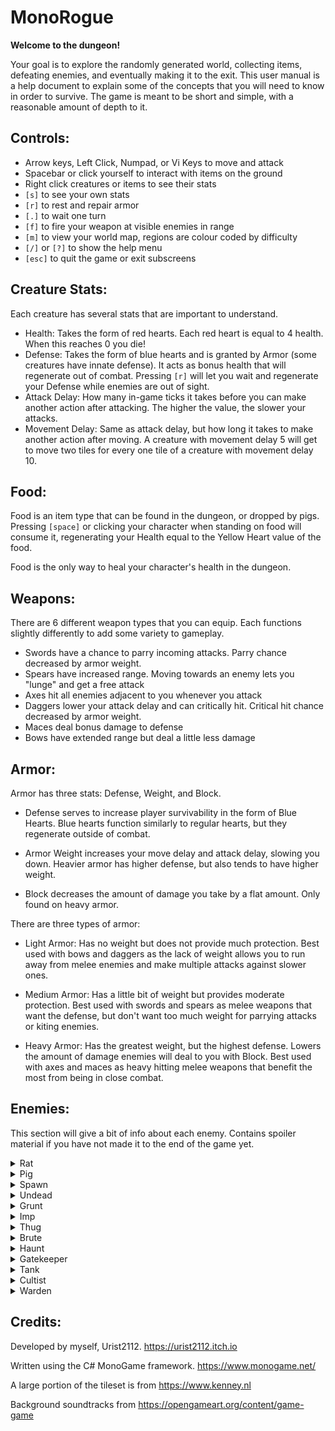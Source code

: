 # MonoRogue

**Welcome to the dungeon!**

Your goal is to explore the randomly generated world, collecting items, defeating enemies, and eventually making it to the exit. This user manual is a help document to explain some of the concepts that you will need to know in order to survive. The game is meant to be short and simple, with a reasonable amount of depth to it.

## Controls:
 - Arrow keys, Left Click, Numpad, or Vi Keys to move and attack
 - Spacebar or click yourself to interact with items on the ground
 - Right click creatures or items to see their stats
 - `[s]` to see your own stats
 - `[r]` to rest and repair armor
 - `[.]` to wait one turn
 - `[f]` to fire your weapon at visible enemies in range
 - `[m]` to view your world map, regions are colour coded by difficulty
 - `[/]` or `[?]` to show the help menu
 - `[esc]` to quit the game or exit subscreens

## Creature Stats:
Each creature has several stats that are important to understand.
* Health: Takes the form of red hearts. Each red heart is equal to 4 health. When this reaches 0 you die!
* Defense: Takes the form of blue hearts and is granted by Armor (some creatures have innate defense). It acts as bonus health that will regenerate out of combat. Pressing `[r]` will let you wait and regenerate your Defense while enemies are out of sight.
* Attack Delay: How many in-game ticks it takes before you can make another action after attacking. The higher the value, the slower your attacks.
* Movement Delay: Same as attack delay, but how long it takes to make another action after moving. A creature with movement delay 5 will get to move two tiles for every one tile of a creature with movement delay 10.

## Food:
Food is an item type that can be found in the dungeon, or dropped by pigs. Pressing `[space]` or clicking your character when standing on food will consume it, regenerating your Health equal to the Yellow Heart value of the food.

Food is the only way to heal your character's health in the dungeon.

## Weapons:
There are 6 different weapon types that you can equip. Each functions slightly differently to add some variety to gameplay.
* Swords have a chance to parry incoming attacks. Parry chance decreased by armor weight.
* Spears have increased range. Moving towards an enemy lets you "lunge" and get a free attack
* Axes hit all enemies adjacent to you whenever you attack
* Daggers lower your attack delay and can critically hit. Critical hit chance decreased by armor weight.
* Maces deal bonus damage to defense
* Bows have extended range but deal a little less damage

## Armor:
Armor has three stats: Defense, Weight, and Block. 

* Defense serves to increase player survivability in the form of Blue Hearts. Blue hearts function similarly to regular hearts, but they regenerate outside of combat. 

* Armor Weight increases your move delay and attack delay, slowing you down. Heavier armor has higher defense, but also tends to have higher weight.

* Block decreases the amount of damage you take by a flat amount. Only found on heavy armor.

There are three types of armor:
 
* Light Armor: Has no weight but does not provide much protection. Best used with bows and daggers as the lack of weight allows you to run away from melee enemies and make multiple attacks against slower ones.

* Medium Armor: Has a little bit of weight but provides moderate protection. Best used with swords and spears as melee weapons that want the defense, but don't want too much weight for parrying attacks or kiting enemies.

* Heavy Armor: Has the greatest weight, but the highest defense. Lowers the amount of damage enemies will deal to you with Block. Best used with axes and maces as heavy hitting melee weapons that benefit the most from being in close combat.

## Enemies:
This section will give a bit of info about each enemy. Contains spoiler material if you have not made it to the end of the game yet.
<details>
<summary>Rat</summary>
Weak early game creature, moves and attacks quickly.
</details>

<details>
<summary>Pig</summary>
Not aggressive until it is attacked. Sometimes drops food on death.

Oinks
</details>

<details>
<summary>Spawn</summary>
A basic early game enemy, has similar speed to the player and attacks without a weapon.
</details>

<details>
<summary>Undead</summary>
A mildly tanky enemy that moves and attacks very slowly.
</details>

<details>
<summary>Grunt</summary>
A basic enemy in the middle of the dungeon. Moves relatively quickly compared to its brethren.
</details>

<details>
<summary>Imp</summary>
Mystical creature. It is ranged, but deals little damage.
</details>

<details>
<summary>Thug</summary>
An armored enemy with a polearm. When it runs out of defense it will attempt to run away from the player if the player does not have a ranged weapon.
</details>

<details>
<summary>Brute</summary>
An enemy covered with spines. It deals damage to you when you hit it with a melee weapon and it still has defense.
</details>

<details>
<summary>Haunt</summary>
A late game ranged enemy. It deals moderate damage at range, but moves and attacks very slowly.
</details>

<details>
<summary>Gatekeeper</summary>
Late game melee enemy that spawns with equipment. Can be looted after death.
</details>

<details>
<summary>Tank</summary>
A slow enemy with plenty of health and defense. It will pull you towards it if you are nearby.
</details>

<details>
<summary>Cultist</summary>
Late game enemy that can summon up to two imps. Killing it will kill off its summons.
</details>

<details>
<summary>Warden</summary>
Holds the golden key and guards the exit of the dungeon. When he sees you he can alert nearby dungeon enemies of your location, drawing them to stop your escape.
</details>

## Credits:
Developed by myself, Urist2112. https://urist2112.itch.io

Written using the C# MonoGame framework. https://www.monogame.net/

A large portion of the tileset is from https://www.kenney.nl

Background soundtracks from https://opengameart.org/content/game-game
